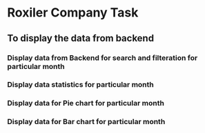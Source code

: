 # Roxiler Company Task

## To display the data from backend 

### Display data from Backend for search and filteration for particular month
### Display data statistics  for particular month
### Display data for Pie chart for particular month
### Display data for Bar chart for particular month


